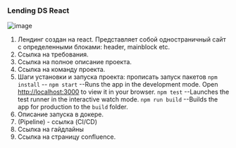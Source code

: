 ### Lending DS React
![image](https://user-images.githubusercontent.com/56611587/225450526-1336271b-8a1e-49cb-b130-74c6bb472a58.png)

1. Лендинг создан на react. Представляет собой одностраничный сайт с определенными блоками: header, mainblock etc.
2. Ссылка на требования.
3. Ссылка на полное описание проекта.
4. Ссылка на команду проекта.
5. Шаги установки и запуска проекта:
прописать запуск пакетов
`npm install`
--
`npm start`
--Runs the app in the development mode.
Open [http://localhost:3000](http://localhost:3000) to view it in your browser.
`npm test`
--Launches the test runner in the interactive watch mode.
`npm run build`
--Builds the app for production to the `build` folder.
6. Описание запуска в докере.
7. (Pipeline) - ссылка (CI/CD)
8. Ссылка на гайдлайны
9. Ссылка на страницу confluence.
